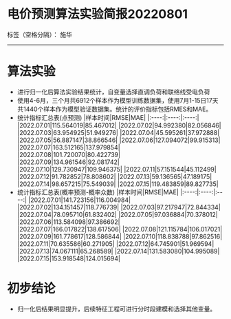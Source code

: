 # 电价预测算法实验简报20220801

标签（空格分隔）： 施华

---

# **算法实验**
+ 进行归一化后算法实验结果统计，自变量选择直调负荷和联络线受电负荷
+ 使用4-6月，三个月共6912个样本作为模型训练数据集，使用7月1-15日17天共1440个样本作为模型验证数据集。统计的评价指标包括RMES和MAE。
+ 统计指标汇总表(点预测)
|样本时间|RMSE|MAE|
|:----:|:----:|:----:|
|2022.07.01|115.564019|85.467012|
|2022.07.02|94.992380|82.056846|
|2022.07.03|63.954925|51.949276|
|2022.07.04|45.595261|37.972888|
|2022.07.05|56.887147|38.866546|
|2022.07.06|127.094072|99.915313|
|2022.07.07|163.512165|137.979854|
|2022.07.08|101.720070|80.422739|
|2022.07.09|134.961546|92.081742|
|2022.07.10|129.730947|109.946375|
|2022.07.11|57.151544|45.112499|
|2022.07.12|91.782852|78.808602|
|2022.07.13|59.136565|47.189175|
|2022.07.14|98.657215|75.549039|
|2022.07.15|119.483859|89.827735|
+ 统计指标汇总表(概率预测-概率众数)
|样本时间|RMSE|MAE|
|:----:|:----:|:----:|
|2022.07.01|141.723156|116.004984|
|2022.07.02|134.151457|118.776739|
|2022.07.03|97.217947|72.844334|
|2022.07.04|78.095710|61.832402|
|2022.07.05|97.036884|70.378012|
|2022.07.06|113.584098|97.386692|
|2022.07.07|166.017822|138.617506|
|2022.07.08|121.115784|106.017021|
|2022.07.09|161.778617|128.586844|
|2022.07.10|118.838788|97.862516|
|2022.07.11|70.635586|60.271905|
|2022.07.12|64.745901|51.969594|
|2022.07.13|74.067111|65.268589|
|2022.07.14|131.583080|104.995089|
|2022.07.15|153.918548|124.015694|

# **初步结论**
+ 归一化后结果明显提升，后续特征工程可进行分时段建模和选择其他变量。



